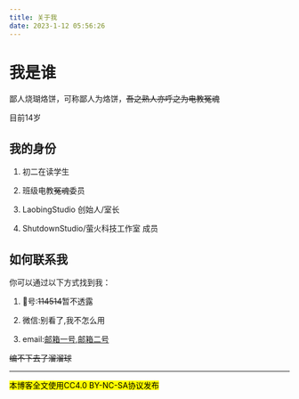 ```yaml
---
title: 关于我
date: 2023-1-12 05:56:26
---
```


# 我是谁

鄙人烧瑚烙饼，可称鄙人为烙饼，~~吾之熟人亦呼之为电教冤魂~~

目前14岁

## 我的身份

1. 初二在读学生

2. 班级电教~~冤魂~~委员

3. LaobingStudio 创始人/室长

4. ShutdownStudio/萤火科技工作室 成员

## 如何联系我

你可以通过以下方式找到我：

1. 🐧号:~~114514~~暂不透露

2. 微信:别看了,我不怎么用

3. email:[邮箱一号](mailto:admin@laobinghu.top),[邮箱二号](mailto:admin@laobingstudio.top)

~~编不下去了溜溜球~~

---

<mark>本博客全文使用CC4.0 BY-NC-SA协议发布</mark>


